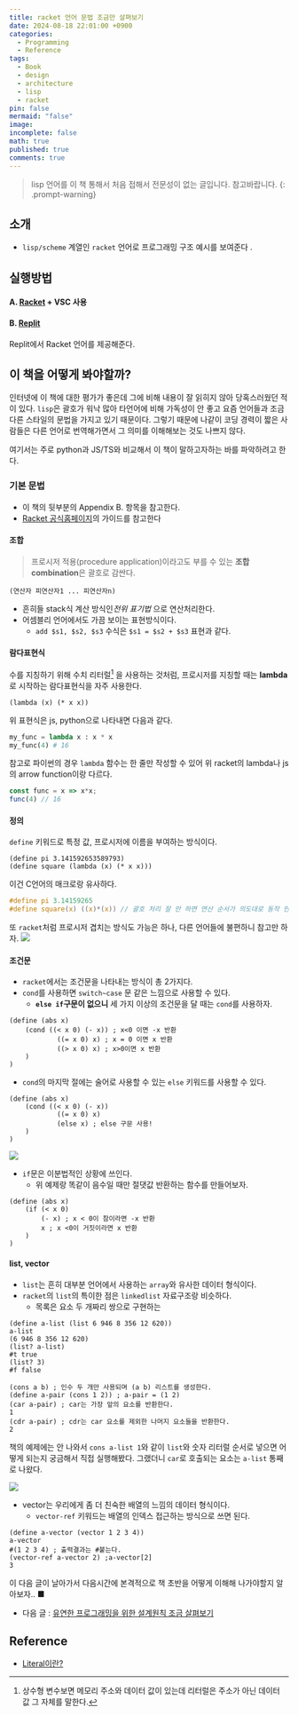 ```yaml
---
title: racket 언어 문법 조금만 살펴보기
date: 2024-08-18 22:01:00 +0900
categories:
  - Programming
  - Reference
tags:
  - Book
  - design
  - architecture
  - lisp
  - racket
pin: false
mermaid: "false"
image: 
incomplete: false
math: true
published: true
comments: true
---
```

> lisp 언어를 이 책 통해서 처음 접해서 전문성이 없는 글입니다. 참고바랍니다.
{: .prompt-warning}

## 소개
- `lisp/scheme` 계열인 `racket` 언어로 프로그래밍 구조 예시를 보여준다 .

## 실행방법

#### A. [Racket](https://racket-lang.org/) + VSC 사용

#### B. [Replit](https://replit.com/)
Replit에서 Racket 언어를 제공해준다.

## 이 책을 어떻게 봐야할까?
인터넷에 이 책에 대한 평가가 좋은데 그에 비해 내용이 잘 읽히지 않아 당혹스러웠던 적이 있다. `lisp`은 괄호가 워낙 많아 타언어에 비해 가독성이 안 좋고 요즘 언어들과 조금 다른 스타일의 문법을 가지고 있기 때문이다. 그렇기 때문에 나같이 코딩 경력이 짧은 사람들은 다른 언어로 번역해가면서 그 의미를 이해해보는 것도 나쁘지 않다. 

여기서는 주로 python과 JS/TS와 비교해서 이 책이 말하고자하는 바를 파악하려고 한다.
### 기본 문법
- 이 책의 뒷부분의 Appendix B. 항목을 참고한다.
- [Racket 공식홈페이지](https://docs.racket-lang.org/guide/index.html)의 가이드를 참고한다

#### 조합
> 프로시저 적용(procedure application)이라고도 부를 수 있는 **조합 combination**은 괄호로 감싼다.

```racket
(연산자 피연산자1 ... 피연산자n)
```
- 흔히들 stack식 계산 방식인*전위 표기법* 으로 연산처리한다.
- 어셈블리 언어에서도 가끔 보이는 표현방식이다.
	- `add $s1, $s2, $s3` 수식은 `$s1 = $s2 + $s3` 표현과 같다.

#### 람다표현식
수를 지칭하기 위해 수치 리터럴[^1] 을 사용하는 것처럼, 프로시저를 지칭할 때는 **lambda**로 시작하는 람다표현식을 자주 사용한다.

[^1]: 상수형 변수보면 메모리 주소와 데이터 값이 있는데 리터럴은 주소가 아닌 데이터 값 그 자체를 말한다.

```racket
(lambda (x) (* x x))
```
위 표현식은 js, python으로 나타내면 다음과 같다.

```python
my_func = lambda x : x * x
my_func(4) # 16
```
참고로 파이썬의 경우 `lambda` 함수는 한 줄만 작성할 수 있어 위 racket의 lambda나 js의 arrow function이랑 다르다. 

```js
const func = x => x*x;
func(4) // 16
```

#### 정의
`define` 키워드로 특정 값, 프로시저에 이름을 부여하는 방식이다. 
```racket
(define pi 3.141592653589793)
(define square (lambda (x) (* x x)))
```

이건 C언어의 매크로랑 유사하다.
```c
#define pi 3.14159265
#define square(x) ((x)*(x)) // 괄호 처리 잘 안 하면 연산 순서가 의도대로 동작 안 할 수 있다.
```
또 `racket`처럼 프로시저 겹치는 방식도 가능은 하나, 다른 언어들에 불편하니 참고만 하자.
![](/assets/img/res/Pasted%20image%2020240823001827.png)

#### 조건문
- `racket`에서는 조건문을 나타내는 방식이 총 2가지다. 
- `cond`를 사용하면 `switch~case` 문 같은 느낌으로 사용할 수 있다.
	- **`else if`구문이 없으니** 세 가지 이상의 조건문을 달 때는 `cond`를 사용하자.

```racket
(define (abs x)
	(cond ((< x 0) (- x)) ; x<0 이면 -x 반환
			((= x 0) x) ; x = 0 이면 x 반환
			((> x 0) x) ; x>0이면 x 반환
	)
)
```
- `cond`의 마지막 절에는 술어로 사용할 수 있는 `else` 키워드를 사용할 수 있다.
```racket
(define (abs x)
	(cond ((< x 0) (- x))
			((= x 0) x)
			(else x) ; else 구문 사용!
	)
)
```

![](/assets/img/res/Pasted%20image%2020240823021852.png)

- `if`문은 이분법적인 상황에 쓰인다.
	- 위 예제랑 똑같이 음수일 때만 절댓값 반환하는 함수를 만들어보자.

```racket
(define (abs x)
	(if (< x 0)
		(- x) ; x < 0이 참이라면 -x 반환
		x ; x <0이 거짓이라면 x 반환
	)
)
```

#### list, vector
- `list`는 흔히 대부분 언어에서 사용하는 `array`와 유사한 데이터 형식이다.
- `racket`의 `list`의 특이한 점은 `linkedlist` 자료구조랑 비슷하다.
	- 목록은 요소 두 개짜리 쌍으로 구현하는

```racket
(define a-list (list 6 946 8 356 12 620))
a-list
(6 946 8 356 12 620)
(list? a-list)
#t true
(list? 3)
#f false
```

```racket
(cons a b) ; 인수 두 개만 사용되며 (a b) 리스트를 생성한다.
(define a-pair (cons 1 2)) ; a-pair = (1 2)
(car a-pair) ; car는 가장 앞의 요소를 반환한다.
1
(cdr a-pair) ; cdr는 car 요소를 제외한 나머지 요소들을 반환한다.
2
```

책의 예제에는 안 나와서 `cons a-list 1`와 같이 `list`와 숫자 리터럴 순서로 넣으면 어떻게 되는지 궁금해서 직접 실행해봤다. 그랬더니 `car`로 호출되는 요소는 `a-list` 통째로 나왔다.

![](/assets/img/res/Pasted%20image%2020240823004346.png)

- vector는 우리에게 좀 더 친숙한 배열의 느낌의 데이터 형식이다.
	- `vector-ref` 키워드는 배열의 인덱스 접근하는 방식으로 쓰면 된다.

```racket
(define a-vector (vector 1 2 3 4))
a-vector
#(1 2 3 4) ; 출력결과는 #붙는다.
(vector-ref a-vector 2) ;a-vector[2]
3
```

이 다음 글이 날아가서 다음시간에 본격적으로 책 초반을 어떻게 이해해 나가야할지 알아보자.. <span id="Fine">■</span>

- 다음 글 : [유연한 프로그래밍을 위한 설계원칙 조금 살펴보기](2024-08-23-유연한%20프로그래밍을%20위한%20설계원칙%202.md)

## Reference
- [Literal이란?](https://velog.io/@pjeeyoung/%EB%A6%AC%ED%84%B0%EB%9F%B4)
